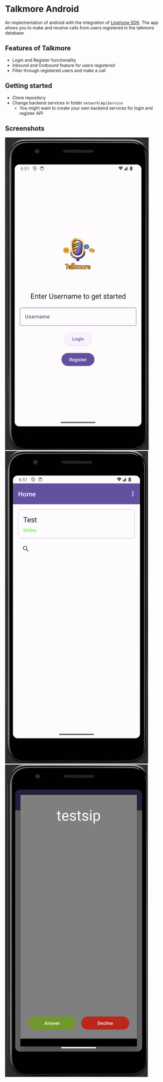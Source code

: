 # Talkmore Android

An implementation of android with the integration of [Linphone SDK](https://github.com/olajhidey/talkmore-android.git). 
The app allows you to make and receive calls from users registered in the talkmore database

## Features of Talkmore

- Login and Register functionality
- Inbound and Outbound feature for users registered
- Filter through registered users and make a call

## Getting started

- Clone repository 
- Change backend services in folder `network\ApiService`
  - You might want to create your own backend services for login and register API

## Screenshots
![login](screenshots/1.png) ![dashboard](screenshots/3.png) ![incoming](screenshots/2.png)